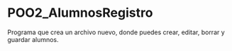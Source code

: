 # POO2_AlumnosRegistro
Programa que crea un archivo nuevo, donde puedes crear, editar, borrar y guardar alumnos.
